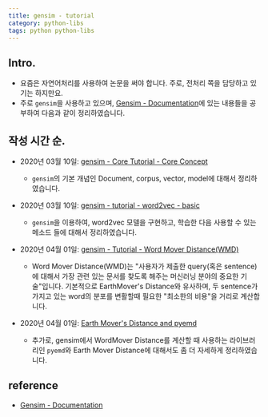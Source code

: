```yaml
---
title: gensim - tutorial
category: python-libs
tags: python python-libs
---
```


## Intro. 

- 요즘은 자연어처리를 사용하여 논문을 써야 합니다. 주로, 전처리 쪽을 담당하고 있기는 하지만요. 
- 주로 `gensim`을 사용하고 있으며, [Gensim - Documentation](https://radimrehurek.com/gensim/auto_examples/index.html)에 있는 내용들을 공부하여 다음과 같이 정리하였습니다.

## 작성 시간 순.

- 2020년 03월 10일: [gensim - Core Tutorial - Core Concept]()
    - `gensim`의 기본 개념인 Document, corpus, vector, model에 대해서 정리하였습니다. 
- 2020년 03월 10일: [gensim - tutorial - word2vec - basic]()
    - `gensim`을 이용하여, word2vec 모델을 구현하고, 학습한 다음 사용할 수 있는 메소드 들에 대해서 정리하였습니다. 




- 2020년 04월 01일: [gensim - Tutorial - Word Mover Distance(WMD)]() 
    - Word Mover Distance(WMD)는 "사용자가 제출한 query(혹은 sentence)에 대해서 가장 관련 있는 문서를 찾도록 해주는 머신러닝 분야의 중요한 기술"입니다. 기본적으로 EarthMover's Distance와 유사하며, 두 sentence가 가지고 있는 word의 분포를 변활할때 필요한 "최소한의 비용"을 거리로 계산합니다. 
- 2020년 04월 01일: [Earth Mover's Distance and pyemd]() 
    - 추가로, gensim에서 WordMover Distance를 계산할 때 사용하는 라이브러리인 `pyemd`와 Earth Mover Distance에 대해서도 좀 더 자세하게 정리하였습니다.



## reference

- [Gensim - Documentation](https://radimrehurek.com/gensim/auto_examples/index.html)